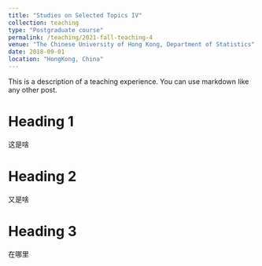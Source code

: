 ```yaml
---
title: "Studies on Selected Topics IV"
collection: teaching
type: "Postgraduate course"
permalink: /teaching/2021-fall-teaching-4
venue: "The Chinese University of Hong Kong, Department of Statistics"
date: 2018-09-01
location: "HongKong, China"
---
```


This is a description of a teaching experience. You can use markdown like any other post.

Heading 1
======
这是啥

Heading 2
======
又是啥

Heading 3
======
在哪里
